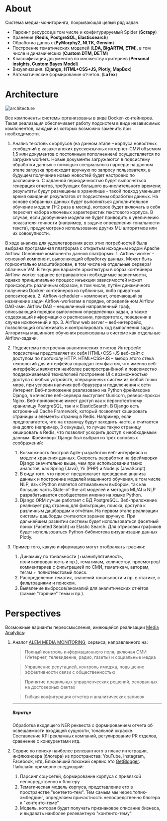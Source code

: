 # About

Система медиа-мониторинга, покрывающая целый ряд задач:

- Парсинг ресурсов,в том числе и конфигурируемый Spider (<b>Scrapy</b>) 
- Хранение (<b>Redis, PostgreSQL, Elasticsearch</b>)
- Обработка данных (<b>PyMorphy2, NLTK, Gensim</b>) 
- Построение тематических моделей (<b>LDA, BigARTM, ETM</b>), в том числе и динамических (<b>Custom DTM, DETM</b>)
- Классификация документов по множеству критериев (<b>Personal insights, Custom Bayes Model</b>)
- Визуализация. (<b>Django, HTML+CSS+JS, Plotly, MapBox</b>)
- Автоматические формирование отчетов. (<b>LaTex</b>)

# Architecture

![architecture](https://i.ibb.co/BtRjSmy/arch.jpg)

Все компоненты системы организованы в виде Docker-контейнеров. Такая реализация обеспечивает работу подсистем в виде независимых компонентов, каждый из которых возможно заменить при необходимости.

1. Анализ текстовых корпусов (на данном этапе – корпуса новостных сообщений в казахстанских русскоязычных интернет-СМИ объемом 1,5 млн документов с постоянным пополнением) осуществляется по загрузке workers. Новые документы загружаются в подсистему обработки данных с помощью специального парсера: на данном этапе загрузка происходит вручную по запросу пользователя, в будущем получение новых новостей будет настроено по расписанию. С заданной периодичностью будет выполняться генерация отчетов, требующих большого вычислительного времени; результаты будут размещены в хранилище - такой подход уменьшит время ожидания результатов от подсистемы обработки данных. На основе собранных данных будет выполняться дополнительное обучение модели (1–2 раза в месяц), которое будет включать в себя пересчет набора ключевых характеристик текстового корпуса. В случае, если дообучение модели не будет приводить к увеличению показателя точности (например, в задаче определения тональности текста), предусмотрено использование других ML-алгоритмов или их совокупности.

В ходе анализа для удовлетворения всех этих потребностей была выбрана программная платформа с открытым исходным кодом Apache Airflow. Основные компоненты данной платформы:
    1. Airflow-worker – основной компонент, выполняющий обработку данных. Может быть горизонтально масштабирован, в том числе на отдельные сервера/облачные VM. В текущем варианте архитектуры в образ контейнера Airflow-worker заранее встраиваются необходимые зависимости, однако принципиально процесс инъекции зависимостей может происходить различным образом, в том числе, путём динамичного получения Docker-контейнеров из публичных, либо приватных репозиториев.
    2. Airflow-scheduler – компонент, отвечающий за назначение задач Airflow-workerам в порядке, определённом Airflow DAG-ами. Airflow DAG – нецикличный направленный граф, описывающий порядок выполнения определённых задач, а также содержащий информацию о расписании, приоритетах, поведении в случае исключений и пр.
    3. Airflow web server – веб-интерфейс, позволяющий отслеживать и контролировать ход выполнения задач.
Алгоритмы машинного обучения реализованы в системе как отдельные Airflow-задачи.

2. Подсистема построения аналитических отчетов
Интерфейс подсистемы представляет их себя HTML+CSS+JS веб-сайт с доступом по протоколу HTTP. HTML+CSS+JS – выбор этого стека технологий для интерфейса оправдан тем фактом, что именно веб-интерфейсы являются наиболее распространённой и повсеместно поддерживаемой технологией построение UI с возможностью доступа с любых устройств, операционных систем из любой точки мира, при условии наличия веб-браузера и подключения к сети Интернет.
Веб-приложение реализовано на Python фреймворке Django, в качестве веб-сервера выступает Gunicorn, реверс-прокси Nginx. Веб-приложение имеет доступ как к персистентному хранилищу PostgreSQL, так и к ElasticSearch. В Django есть встроенный Cache Framework, который позволяет кэшировать страницы и элементы страниц в Redis. Например, если предполагается, что на страницу будут заходить часто, а считается она долго (например, 3 секунды), то лучше такую страницу кешировать в Redis, что позволит ускорить доступ к необходимым данным.
Фреймворк Django был выбран из трех основных соображений:
    1. Возможность быстрой Agile-разработки веб-интерфейса и модели хранения данных. Скорость разработки на фреймворки Django значительно выше, чем при использовании таких аналогов, как Spring (Java), Yii (PHP) и Node.js (JavaScript). 
    2. В виду того, что проект предполагает проведение анализа данных и построение моделей машинного обучения, в том числе NLP, язык Python является оптимальным выбором, так как большая часть State-of-the-art моделей и методов ML/AI и NLP разрабатывается сообществом именно на языке Python. 
    3. Django ORM лучше работает с БД PostgreSQL.
Веб-приложение реализует ряд страниц для фильтрации, поиска, доступа к различным дашбордам и отчётам. На первом этапе реализации системы дашборды считаются заранее вручную. При дальнейшем развитии системы будет использоваться фасетный поиск (Faceted Search) из Elastic Search. Для отрисовки графиков будет использоваться Python-библиотека визуализации данных Plotly.

3. Пример того, какую информацию могут отображать графики:
    1. Динамику по тональности (+манипулятивность, политизированность и пр.), тематикам, количеству. просмотров/комментариев с фильтрацией по СМИ, тематикам, авторам, тегам + полнотекстовый поиск.
    2. Распределение тематик, значений тональности и пр. в статике, с фильтрациями и поиском.
    3. Выявление выбросов/аномалий для аналитических отчётов (самые “горячие” темы и пр.).
    
# Perspectives
Возможные варианты переосмысления, имеющейся реализации [Media Analytics](https://nlp.iict.kz/):
1. Аналог [ALEM MEDIA MONITORING](https://alem.kz/product-1/), сервиса, направленного на:

    > Полный контроль информационного поля, включая СМИ (Интернет, телевидение, радио, газеты) и социальные медиа

    > Управление репутацией, контроль имиджа, повышение эффективности связи с общественностью

    > Принятие правильных управленческих решений, основанных на достоверных фактах

    > Гибкая конфигурация отчетов и аналитических записок
    
    ___
    ##### Вкратце
    Обработка входящего NER реквеста с формированием отчета об освещаемости входящей сущности, тональной окраске. Составление KPI рекламных компаний, регулирование PR отделов, сравнение с конкурентами итд.

2. Сервис по поиску наиболее релевантного в плане интеграции, инфлюэнсера (блогера) из пространства: YouTube, Instagram, Facebook, итд. Ближайший похожий сервис это [GetBlogger](https://getblogger.ru/). Пайплайн примерно следующий:

    1) Парсинг соц-сетей, формирование корпуса с привязкой непосредственно к блогеру
    2) Тематическая модель корпуса, представление его в пространстве "контенто-тем". Тем самым мы через топик-эмбеддинг, определяем причастность непосредственно блогера к "контенто-теме"
    3) Модель, которая будет получать признаковое описание бизнеса, и выдавать наиболее релевантную "контенто-тему".
